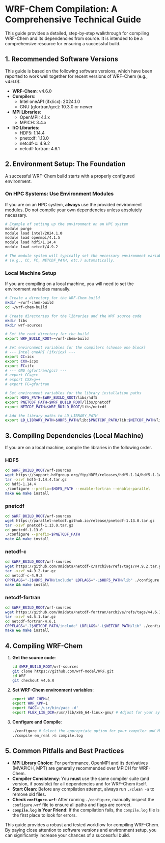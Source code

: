 # WRF-Chem Compilation: A Comprehensive Technical Guide

This guide provides a detailed, step-by-step walkthrough for compiling WRF-Chem and its dependencies from source. It is intended to be a comprehensive resource for ensuring a successful build.

## 1. Recommended Software Versions

This guide is based on the following software versions, which have been reported to work well together for recent versions of WRF-Chem (e.g., v4.6.0):

-   **WRF-Chem**: v4.6.0
-   **Compilers**:
    -   Intel oneAPI (ifx/icx): 2024.1.0
    -   GNU (gfortran/gcc): 10.3.0 or newer
-   **MPI Libraries**:
    -   OpenMPI: 4.1.x
    -   MPICH: 3.4.x
-   **I/O Libraries**:
    -   HDF5: 1.14.4
    -   pnetcdf: 1.13.0
    -   netcdf-c: 4.9.2
    -   netcdf-fortran: 4.6.1

## 2. Environment Setup: The Foundation

A successful WRF-Chem build starts with a properly configured environment.

### On HPC Systems: Use Environment Modules

If you are on an HPC system, **always** use the provided environment modules. Do not compile your own dependencies unless absolutely necessary.

```bash
# Example of setting up the environment on an HPC system
module purge
module load intel/2024.1.0
module load openmpi/4.1.5
module load hdf5/1.14.4
module load netcdf/4.9.2

# The module system will typically set the necessary environment variables
# (e.g., CC, FC, NETCDF_PATH, etc.) automatically.
```

### Local Machine Setup

If you are compiling on a local machine, you will need to set the environment variables manually.

```bash
# Create a directory for the WRF-Chem build
mkdir ~/wrf-chem-build
cd ~/wrf-chem-build

# Create directories for the libraries and the WRF source code
mkdir libs
mkdir wrf-sources

# Set the root directory for the build
export WRF_BUILD_ROOT=~/wrf-chem-build

# Set environment variables for the compilers (choose one block)
# --- Intel oneAPI (ifx/icx) ---
export CC=icx
export CXX=icpx
export FC=ifx
# --- GNU (gfortran/gcc) ---
# export CC=gcc
# export CXX=g++
# export FC=gfortran

# Set environment variables for the library installation paths
export HDF5_PATH=$WRF_BUILD_ROOT/libs/hdf5
export PNETCDF_PATH=$WRF_BUILD_ROOT/libs/pnetcdf
export NETCDF_PATH=$WRF_BUILD_ROOT/libs/netcdf

# Add the library paths to LD_LIBRARY_PATH
export LD_LIBRARY_PATH=$HDF5_PATH/lib:$PNETCDF_PATH/lib:$NETCDF_PATH/lib:$LD_LIBRARY_PATH
```

## 3. Compiling Dependencies (Local Machine)

If you are on a local machine, compile the libraries in the following order.

### HDF5

```bash
cd $WRF_BUILD_ROOT/wrf-sources
wget https://support.hdfgroup.org/ftp/HDF5/releases/hdf5-1.14/hdf5-1.14.4/src/hdf5-1.14.4.tar.gz
tar -xzvf hdf5-1.14.4.tar.gz
cd hdf5-1.14.4
./configure --prefix=$HDF5_PATH --enable-fortran --enable-parallel
make && make install
```

### pnetcdf

```bash
cd $WRF_BUILD_ROOT/wrf-sources
wget https://parallel-netcdf.github.io/release/pnetcdf-1.13.0.tar.gz
tar -xzvf pnetcdf-1.13.0.tar.gz
cd pnetcdf-1.13.0
./configure --prefix=$PNETCDF_PATH
make && make install
```

### netcdf-c

```bash
cd $WRF_BUILD_ROOT/wrf-sources
wget https://github.com/Unidata/netcdf-c/archive/refs/tags/v4.9.2.tar.gz
tar -xzvf v4.9.2.tar.gz
cd netcdf-c-4.9.2
CPPFLAGS="-I$HDF5_PATH/include" LDFLAGS="-L$HDF5_PATH/lib" ./configure --prefix=$NETCDF_PATH --enable-netcdf-4 --enable-parallel-tests --disable-dap
make && make install
```

### netcdf-fortran

```bash
cd $WRF_BUILD_ROOT/wrf-sources
wget https://github.com/Unidata/netcdf-fortran/archive/refs/tags/v4.6.1.tar.gz
tar -xzvf v4.6.1.tar.gz
cd netcdf-fortran-4.6.1
CPPFLAGS="-I$NETCDF_PATH/include" LDFLAGS="-L$NETCDF_PATH/lib" ./configure --prefix=$NETCDF_PATH
make && make install
```

## 4. Compiling WRF-Chem

1.  **Get the source code**:
    ```bash
    cd $WRF_BUILD_ROOT/wrf-sources
    git clone https://github.com/wrf-model/WRF.git
    cd WRF
    git checkout v4.6.0
    ```
2.  **Set WRF-Chem environment variables**:
    ```bash
    export WRF_CHEM=1
    export WRF_KPP=1
    export YACC='/usr/bin/yacc -d'
    export FLEX_LIB_DIR=/usr/lib/x86_64-linux-gnu/ # Adjust for your system
    ```
3.  **Configure and Compile**:
    ```bash
    ./configure # Select the appropriate option for your compiler and MPI
    ./compile em_real >& compile.log
    ```

## 5. Common Pitfalls and Best Practices

-   **MPI Library Choice**: For performance, OpenMPI and its derivatives (MVAPICH, MPT) are generally recommended over MPICH for WRF-Chem.
-   **Compiler Consistency**: You **must** use the same compiler suite (and version, if possible) for all dependencies and for WRF-Chem itself.
-   **Start Clean**: Before any compilation attempt, always run `./clean -a` to remove old files.
-   **Check `configure.wrf`**: After running `./configure`, manually inspect the `configure.wrf` file to ensure all paths and flags are correct.
-   **`compile.log` is Your Friend**: If the compilation fails, the `compile.log` file is the first place to look for errors.

This guide provides a robust and tested workflow for compiling WRF-Chem. By paying close attention to software versions and environment setup, you can significantly increase your chances of a successful build.